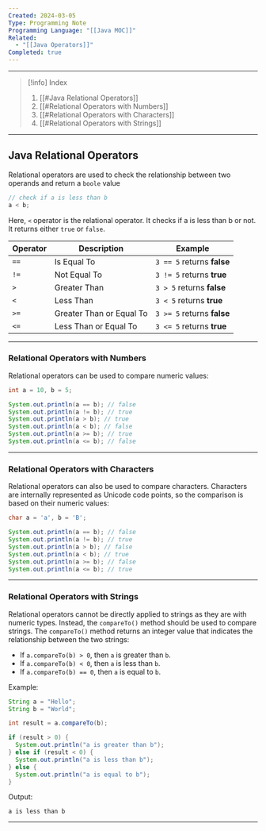 ```yaml
---
Created: 2024-03-05
Type: Programming Note
Programming Language: "[[Java MOC]]"
Related:
  - "[[Java Operators]]"
Completed: true
---
```

---

>[!info] Index
>1. [[#Java Relational Operators]]
>2. [[#Relational Operators with Numbers]]
>3. [[#Relational Operators with Characters]]
>4. [[#Relational Operators with Strings]]

---
## Java Relational Operators

Relational operators are used to check the relationship between two operands and return a `boole` value

``` java
// check if a is less than b
a < b;
```

Here, `<` operator is the relational operator. It checks if a is less than b or not.
It returns either `true` or `false`.

|Operator|Description|Example|
|---|---|---|
|`==`|Is Equal To|`3 == 5` returns **false**|
|`!=`|Not Equal To|`3 != 5` returns **true**|
|`>`|Greater Than|`3 > 5` returns **false**|
|`<`|Less Than|`3 < 5` returns **true**|
|`>=`|Greater Than or Equal To|`3 >= 5` returns **false**|
|`<=`|Less Than or Equal To|`3 <= 5` returns **true**|

---
### Relational Operators with Numbers

Relational operators can be used to compare numeric values:

```java
int a = 10, b = 5;

System.out.println(a == b); // false
System.out.println(a != b); // true
System.out.println(a > b); // true
System.out.println(a < b); // false
System.out.println(a >= b); // true
System.out.println(a <= b); // false
```

---
### Relational Operators with Characters

Relational operators can also be used to compare characters. Characters are internally represented as Unicode code points, so the comparison is based on their numeric values:

```java
char a = 'a', b = 'B';

System.out.println(a == b); // false
System.out.println(a != b); // true
System.out.println(a > b); // false
System.out.println(a < b); // true
System.out.println(a >= b); // false
System.out.println(a <= b); // true
```

---
### Relational Operators with Strings

Relational operators cannot be directly applied to strings as they are with numeric types. Instead, the `compareTo()` method should be used to compare strings. The `compareTo()` method returns an integer value that indicates the relationship between the two strings:

- If `a.compareTo(b) > 0`, then `a` is greater than `b`.
- If `a.compareTo(b) < 0`, then `a` is less than `b`.
- If `a.compareTo(b) == 0`, then `a` is equal to `b`.

Example:

```java
String a = "Hello";
String b = "World";

int result = a.compareTo(b);

if (result > 0) {
  System.out.println("a is greater than b");
} else if (result < 0) {
  System.out.println("a is less than b");
} else {
  System.out.println("a is equal to b");
}
```

Output:

```plaintext
a is less than b
```

---